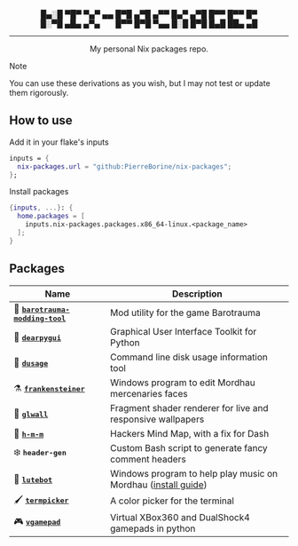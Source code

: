 <div align="center">
█▄░█ ▀█▀ ▀▄▀ ▄▄ █▀█ ▄▀█ ▄▀▀ █▄▀ ▄▀█ █▀▀ █▀▀ █▀<br>
█░▀█ ▄█▄ ▄▀▄ ⠀⠀ █▀▀ █▀█ ▀▄▄ █░█ █▀█ █▄█ ██▄ ▄█

---

My personal Nix packages repo.
</div>

> [!NOTE]
> You can use these derivations as you wish, but I may not test or update them rigorously.

## How to use
Add it in your flake's inputs
```Nix
inputs = {
  nix-packages.url = "github:PierreBorine/nix-packages";
};
```
Install packages
```Nix
{inputs, ...}: {
  home.packages = [
    inputs.nix-packages.packages.x86_64-linux.<package_name>
  ];
}
```

## Packages
| Name                                                                                            | Description                                                 |
|-------------------------------------------------------------------------------------------------|-------------------------------------------------------------|
| 💾 <kbd><a href="https://github.com/themanyfaceddemon/Barotrauma_Modding_Tool"><b>barotrauma-modding-tool</b></a></kbd> | Mod utility for the game Barotrauma |
| 💾 <kbd><a href="https://github.com/hoffstadt/DearPyGui"><b>dearpygui</b></a></kbd>             | Graphical User Interface Toolkit for Python                 |
| 💾 <kbd><a href="https://github.com/mihaigalos/dusage"><b>dusage</b></a></kbd>                  | Command line disk usage information tool                    |
| ⚗️ <kbd><a href="https://github.com/Dealman/Frankensteiner"><b>frankensteiner</b></a></kbd>     | Windows program to edit Mordhau mercenaries faces           |
| 💫 <kbd><a href="https://github.com/ikz87/GLWall"><b>glwall</b></a></kbd>                       | Fragment shader renderer for live and responsive wallpapers |
| 🧠 <kbd><a href="https://github.com/nadrad/h-m-m"><b>h-m-m</b></a></kbd>                        | Hackers Mind Map, with a fix for Dash                       |
| ❄️ <kbd><b>header-gen</b></kbd>                                                                 | Custom Bash script to generate fancy comment headers        |
| 🎸 <kbd><a href="https://github.com/Dimencia/LuteBot3"><b>lutebot</b></a></kbd>                 | Windows program to help play music on Mordhau ([install guide](https://github.com/PierreBorine/nix-packages/tree/master/pkgs/lutebot/README.md))|
| 🖌️ <kbd><a href="https://github.com/ChausseBenjamin/termpicker"><b>termpicker</b></a></kbd>     | A color picker for the terminal                             |
| 🎮 <kbd><a href="https://pypi.org/project/vgamepad"><b>vgamepad</b></a></kbd>                   | Virtual XBox360 and DualShock4 gamepads in python           |
